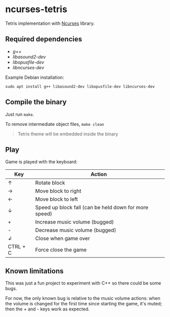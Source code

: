# ncurses-tetris

Tetris implementation with [Ncurses](https://tldp.org/HOWTO/NCURSES-Programming-HOWTO/) library.

## Required dependencies

* *g++*
* *libasound2-dev*
* *libopusfile-dev*
* *libncurses-dev*

Example Debian installation:

```shell
sudo apt install g++ libasound2-dev libopusfile-dev libncurses-dev
```

## Compile the binary

Just run `make`.

To remove intermediate object files, `make clean`

> Tetris theme will be embedded inside the binary

## Play

Game is played with the keyboard:

| Key | Action |
| --- | ------ |
| ↑   | Rotate block |
| →   | Move block to right |
| ←   | Move block to left |
| ↓   | Speed up block fall (can be held down for more speed) |
| +   | Increase music volume (bugged) |
| -   | Decrease music volume (bugged) |
| ↲   | Close when game over           |
| CTRL + C | Force close the game      |


## Known limitations

This was just a fun project to experiment with C++ so there could be some bugs.

For now, the only known bug is relative to the music volume actions: when the volume is changed for the first time since starting the game, it's muted; then the *+* and *-* keys work as expected.